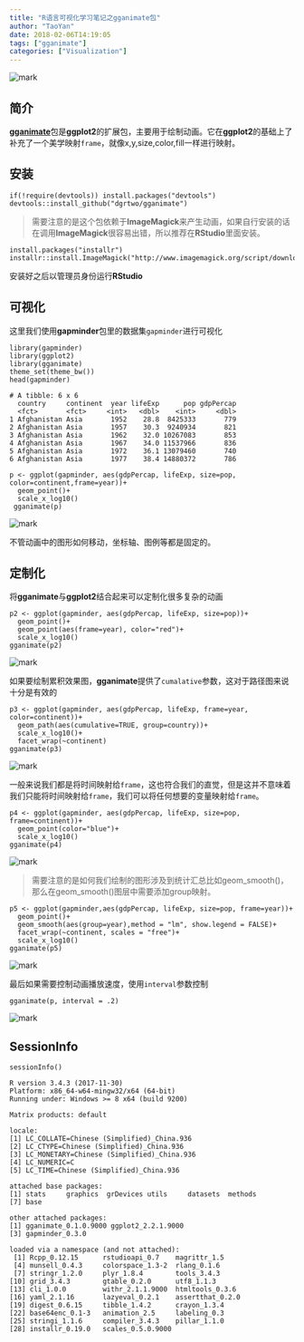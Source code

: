 ```yaml
---
title: "R语言可视化学习笔记之gganimate包"
author: "TaoYan"
date: 2018-02-06T14:19:05
tags: ["gganimate"]
categories: ["Visualization"]
---
```


![mark](https://github.com/YTLogos/Pic_blog/blob/master/kHCkkicfkh.gif?raw=true)

## 简介

[**gganimate**](https://github.com/dgrtwo/gganimate)包是**ggplot2**的扩展包，主要用于绘制动画。它在**ggplot2**的基础上了补充了一个美学映射`frame`，就像x,y,size,color,fill一样进行映射。

<!--more-->

## 安装

```
if(!require(devtools)) install.packages("devtools")
devtools::install_github("dgrtwo/gganimate")
```

> 需要注意的是这个包依赖于**ImageMagick**来产生动画，如果自行安装的话在调用**ImageMagick**很容易出错，所以推荐在**RStudio**里面安装。

```
install.packages("installr")
installr::install.ImageMagick("http://www.imagemagick.org/script/download.php")
```

安装好之后以管理员身份运行**RStudio**

## 可视化

这里我们使用**gapminder**包里的数据集`gapminder`进行可视化
```
library(gapminder)
library(ggplot2)
library(gganimate)
theme_set(theme_bw())
head(gapminder)
```
```
# A tibble: 6 x 6
  country     continent  year lifeExp      pop gdpPercap
  <fct>       <fct>     <int>   <dbl>    <int>     <dbl>
1 Afghanistan Asia       1952    28.8  8425333       779
2 Afghanistan Asia       1957    30.3  9240934       821
3 Afghanistan Asia       1962    32.0 10267083       853
4 Afghanistan Asia       1967    34.0 11537966       836
5 Afghanistan Asia       1972    36.1 13079460       740
6 Afghanistan Asia       1977    38.4 14880372       786
```
```
p <- ggplot(gapminder, aes(gdpPercap, lifeExp, size=pop, color=continent,frame=year))+
  geom_point()+
  scale_x_log10()
 gganimate(p)
```
![mark](https://github.com/YTLogos/Pic_blog/blob/master/cIEhbkd1CE.gif?raw=true)

不管动画中的图形如何移动，坐标轴、图例等都是固定的。

## 定制化

将**gganimate**与**ggplot2**结合起来可以定制化很多复杂的动画

```
p2 <- ggplot(gapminder, aes(gdpPercap, lifeExp, size=pop))+
  geom_point()+
  geom_point(aes(frame=year), color="red")+
  scale_x_log10()
gganimate(p2)
```

![mark](https://github.com/YTLogos/Pic_blog/blob/master/lcD6kdcA73.gif?raw=true)

如果要绘制累积效果图，**gganimate**提供了`cumalative`参数，这对于路径图来说十分是有效的
```
p3 <- ggplot(gapminder, aes(gdpPercap, lifeExp, frame=year, color=continent))+
  geom_path(aes(cumulative=TRUE, group=country))+
  scale_x_log10()+
  facet_wrap(~continent)
gganimate(p3)
```

![mark](https://github.com/YTLogos/Pic_blog/blob/master/D2g6l8d18K.gif?raw=true)

一般来说我们都是将时间映射给`frame`，这也符合我们的直觉，但是这并不意味着我们只能将时间映射给`frame`，我们可以将任何想要的变量映射给`frame`。

```
p4 <- ggplot(gapminder, aes(gdpPercap, lifeExp, size=pop, frame=continent))+
  geom_point(color="blue")+
  scale_x_log10()
gganimate(p4)
```

![mark](https://github.com/YTLogos/Pic_blog/blob/master/jcbklhff47.gif?raw=true)

> 需要注意的是如何我们绘制的图形涉及到统计汇总比如geom_smooth()，那么在geom_smooth()图层中需要添加group映射。

```
p5 <- ggplot(gapminder,aes(gdpPercap, lifeExp, size=pop, frame=year))+
  geom_point()+
  geom_smooth(aes(group=year),method = "lm", show.legend = FALSE)+
  facet_wrap(~continent, scales = "free")+
  scale_x_log10()
gganimate(p5)
```

![mark](https://github.com/YTLogos/Pic_blog/blob/master/Hb2aac620H.gif?raw=true)

最后如果需要控制动画播放速度，使用`interval`参数控制

```
gganimate(p, interval = .2)
```

![mark](https://github.com/YTLogos/Pic_blog/blob/master/kHCkkicfkh.gif?raw=true)

## SessionInfo
```
sessionInfo()
```
```
R version 3.4.3 (2017-11-30)
Platform: x86_64-w64-mingw32/x64 (64-bit)
Running under: Windows >= 8 x64 (build 9200)

Matrix products: default

locale:
[1] LC_COLLATE=Chinese (Simplified)_China.936 
[2] LC_CTYPE=Chinese (Simplified)_China.936   
[3] LC_MONETARY=Chinese (Simplified)_China.936
[4] LC_NUMERIC=C                              
[5] LC_TIME=Chinese (Simplified)_China.936    

attached base packages:
[1] stats     graphics  grDevices utils     datasets  methods  
[7] base     

other attached packages:
[1] gganimate_0.1.0.9000 ggplot2_2.2.1.9000  
[3] gapminder_0.3.0     

loaded via a namespace (and not attached):
 [1] Rcpp_0.12.15      rstudioapi_0.7    magrittr_1.5     
 [4] munsell_0.4.3     colorspace_1.3-2  rlang_0.1.6      
 [7] stringr_1.2.0     plyr_1.8.4        tools_3.4.3      
[10] grid_3.4.3        gtable_0.2.0      utf8_1.1.3       
[13] cli_1.0.0         withr_2.1.1.9000  htmltools_0.3.6  
[16] yaml_2.1.16       lazyeval_0.2.1    assertthat_0.2.0 
[19] digest_0.6.15     tibble_1.4.2      crayon_1.3.4     
[22] base64enc_0.1-3   animation_2.5     labeling_0.3     
[25] stringi_1.1.6     compiler_3.4.3    pillar_1.1.0     
[28] installr_0.19.0   scales_0.5.0.9000
```




